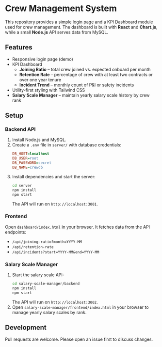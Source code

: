 # Crew Management System

This repository provides a simple login page and a KPI Dashboard module used for crew management. The dashboard is built with **React** and **Chart.js**, while a small **Node.js** API serves data from MySQL.

## Features

- Responsive login page (demo)
- KPI Dashboard
  - **Joining Ratio** – total crew joined vs. expected onboard per month
  - **Retention Rate** – percentage of crew with at least two contracts or over one year tenure
  - **Incident Trend** – monthly count of P&I or safety incidents
- Utility-first styling with Tailwind CSS
- **Salary Scale Manager** – maintain yearly salary scale history by crew rank

## Setup

### Backend API
1. Install Node.js and MySQL.
2. Create a `.env` file in `server/` with database credentials:
   ```ini
   DB_HOST=localhost
   DB_USER=root
   DB_PASSWORD=secret
   DB_NAME=crewdb
   ```
3. Install dependencies and start the server:
   ```bash
   cd server
   npm install
   npm start
   ```
   The API will run on `http://localhost:3001`.

### Frontend
Open `dashboard/index.html` in your browser. It fetches data from the API endpoints:
- `/api/joining-ratio?month=YYYY-MM`
- `/api/retention-rate`
- `/api/incidents?start=YYYY-MM&end=YYYY-MM`

### Salary Scale Manager
1. Start the salary scale API:
   ```bash
   cd salary-scale-manager/backend
   npm install
   npm start
   ```
   The API will run on `http://localhost:3002`.
2. Open `salary-scale-manager/frontend/index.html` in your browser to manage yearly salary scales by rank.

## Development
Pull requests are welcome. Please open an issue first to discuss changes.

